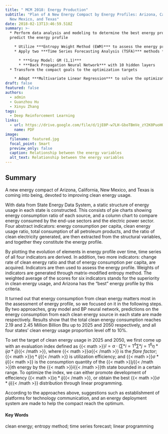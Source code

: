 ```yaml
---
title: " MCM 2018: Energy Production"
subtitle: "Plan of A New Energy Compact by Energy Profiles: Arizona, California,
  New Mexico, and Texas"
date: 2018-02-13T13:46:59.518Z
summary: >-
  * Perform data analysis and modeling to determine the best energy profile and
  predict the energy profile

    * Utilize ***Entropy Weight Method (EWM)*** to assess the energy profile and determine the best energy profile
    * Apply two ***Time Series Forecasting Analysis (TSFA)*** methods *to* predict the energy profile

      * ***Gray Model: GM (1,1)***
      * ***Back Propagation Neural Network*** with 10 hidden layers
  * Transform the compact goals to the optimization targets

    * Adopt ***Multivariate Linear Regression*** to solve the optimization problem
draft: false
featured: false
authors:
  - admin
  - Guanzhou Hu
  - Xinyu Zhang
tags:
  - Deep Reinforcement Learning
links:
  - url: https://drive.google.com/file/d/1jE0P-w7LH-GboTBmVe_zY2K0PuoHQGeQ/view?usp=sharing
    name: PDF
image:
  filename: featured.jpg
  focal_point: Smart
  preview_only: false
  caption: Relationship between the energy variables
  alt_text: Relationship between the energy variables
---
```

## **Summary**

A new energy compact of Arizona, California, New Mexico, and Texas is coming into being, devoted to improving clean energy usage.

With data from State Energy Data System, a static structure of energy usage in each state is constructed. This consists of pie charts showing energy consumption ratio of each source, and a column chart to compare energy consumed by the end-use sectors and the electric power sector. Four abstract indicators: energy consumption per capita, clean energy usage ratio, total consumption of all petroleum products, and the ratio of clean electricity generated, are then extracted from the structural variables, and together they constitute the energy profile.

By plotting the evolution of elements in energy profile over time, time series of all four indicators are derived. In addition, two more indicators: change rate of clean energy ratio and that of energy consumption per capita, are acquired. Indicators are then used to assess the energy profile. Weights of indicators are generated through matrix-modified entropy method. The weighted average of the scores for six indicators stands for the superiority in clean energy usage, and Arizona has the “best” energy profile by this criteria.

It turned out that energy consumption from clean energy matters most in the assessment of energy profile, so we focused on it in the following steps. By two approaches, gray model and BP neural network, predictions on the energy consumption from each clean energy source in each state are made respectively. Results show that the total clean energy consumption reaches 2.19 and 2.45 Million Billion Btu up to 2025 and 2050 respectively, and all four states’ clean energy usage proportion level off to 10%.

To set the target of clean energy usage in 2025 and 2050, we first come up with an evaluation index defined as {{< math >}}$I= \alpha \cdot\left(\sum*{i=1}^{4}\sum*{j = 1}^{6}\eta*{ij} \sigma*{ij}\right)${{< /math >}}, where {{< math >}}$\alpha${{< /math >}} is the *flare factor*; {{< math >}}$\eta*{ij}${{< /math >}} is utilization efficiency; and {{< math >}}$\sigma*{i j}${{< math >}} is the consumption quantity of the {{< math >}}$j${{< /math >}}th energy by the {{< math >}}$i${{< /math >}}th state bounded in a certain range. To optimize the index, we can either promote development of effeciency {{< math >}}$\eta*{i j}${{< /math >}}, or obtain the best {{< math >}}$\sigma*{i j}${{< /math >}} distribution through linear programming.

According to the approaches above, suggestions such as establishment of platforms for technology communication, and an energy deployment system are made to help the compact reach the optimum.



#### **Key Words**

clean energy; entropy method; time series forecast; linear programming

